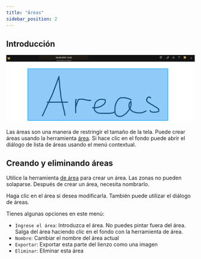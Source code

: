 ```yaml
---
title: "Áreas"
sidebar_position: 2
---
```


## Introducción

![Área](area.png)

Las áreas son una manera de restringir el tamaño de la tela. Puede crear áreas usando la herramienta [área](tools/area.md). Si hace clic en el fondo puede abrir el diálogo de lista de áreas usando el menú contextual.

## Creando y eliminando áreas

Utilice la herramienta [de área](tools/area.md) para crear un área. Las zonas no pueden solaparse. Después de crear un área, necesita nombrarlo.

Haga clic en el área si desea modificarla. También puede utilizar el diálogo de áreas.

Tienes algunas opciones en este menú:

* `Ingrese el área`: Introduzca el área. No puedes pintar fuera del área. Salga del área haciendo clic en el fondo con la herramienta de área.
* `Nombre`: Cambiar el nombre del área actual
* `Exportar`: Exportar esta parte del lienzo como una imagen
* `Eliminar`: Eliminar esta área
